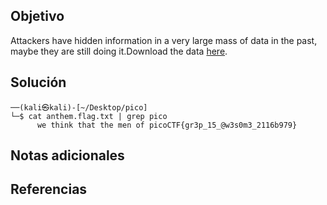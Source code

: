 ## Objetivo
Attackers have hidden information in a very large mass of data in the past, maybe they are still doing it.Download the data [here](https://artifacts.picoctf.net/c/126/anthem.flag.txt).
## Solución
```
──(kali㉿kali)-[~/Desktop/pico]
└─$ cat anthem.flag.txt | grep pico
      we think that the men of picoCTF{gr3p_15_@w3s0m3_2116b979}

```
## Notas adicionales

## Referencias
